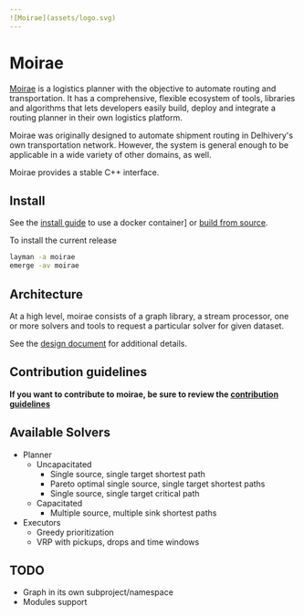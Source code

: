 ```yaml
---
![Moirae](assets/logo.svg)
---
```


# Moirae

[Moirae](https://github.com/delhivery/moirae) is a logistics planner with the
objective to automate routing and transportation. It has a comprehensive,
flexible ecosystem of tools, libraries and algorithms that lets developers easily
build, deploy and integrate a routing planner in their own logistics platform.

Moirae was originally designed to automate shipment routing in Delhivery's own
transportation network. However, the system is general enough to be applicable in
a wide variety of other domains, as well.

Moirae provides a stable C++ interface.

## Install

See the [install guide](Install.md) to use a docker container] or
[build from source](Build.md).

To install the current release

```bash
layman -a moirae
emerge -av moirae
```

## Architecture

At a high level, moirae consists of a graph library, a stream processor, one or
more solvers and tools to request a particular solver for given dataset.

See the [design document](Architecture.md) for additional details.

## Contribution guidelines

**If you want to contribute to moirae, be sure to review the
[contribution guidelines](Contributing.md)**

## Available Solvers

- Planner
  - Uncapacitated
    - Single source, single target shortest path
    - Pareto optimal single source, single target shortest paths
    - Single source, single target critical path
  - Capacitated
    - Multiple source, multiple sink shortest paths
- Executors
  - Greedy prioritization
  - VRP with pickups, drops and time windows

## TODO

- Graph in its own subproject/namespace
- Modules support
